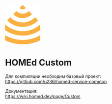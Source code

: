 ![HOMEd Custom](.github/logo.png)
# HOMEd Custom

Для компиляции необходим базовый проект:\
https://github.com/u236/homed-service-common

Документация:\
https://wiki.homed.dev/page/Custom
